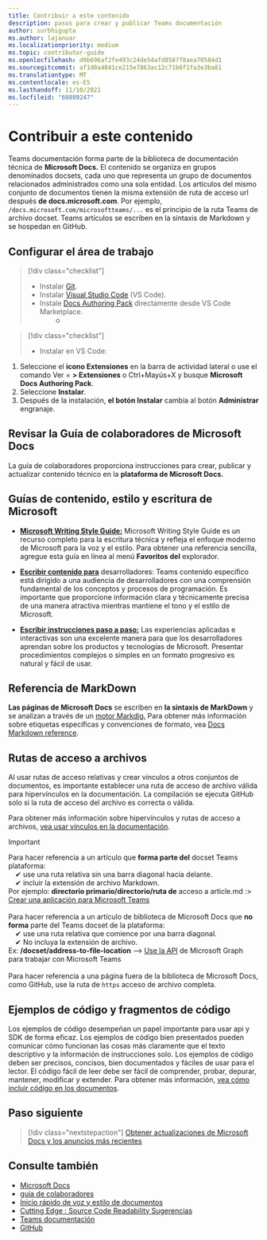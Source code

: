 ```yaml
---
title: Contribuir a este contenido
description: pasos para crear y publicar Teams documentación
author: surbhigupta
ms.author: lajanuar
ms.localizationpriority: medium
ms.topic: contributor-guide
ms.openlocfilehash: d9b696af2fe493c24de54afd8587f8aea70584d1
ms.sourcegitcommit: af1d0a4041ce215e7863ac12c71b6f1fa3e3ba81
ms.translationtype: MT
ms.contentlocale: es-ES
ms.lasthandoff: 11/10/2021
ms.locfileid: "60889247"
---
```

# <a name="contribute-to-teams-documentation"></a>Contribuir a este contenido

Teams documentación forma parte de la biblioteca de documentación técnica de **Microsoft Docs.** El contenido se organiza en grupos denominados docsets, cada uno que representa un grupo de documentos relacionados administrados como una sola entidad. Los artículos del mismo conjunto de documentos tienen la misma extensión de ruta de acceso url después **de docs.microsoft.com**. Por ejemplo, `/docs.microsoft.com/microsoftteams/...` es el principio de la ruta Teams de archivo docset. Teams artículos se escriben en la sintaxis de Markdown y se hospedan en GitHub.

## <a name="set-up-your-workspace"></a>Configurar el área de trabajo

> [!div class="checklist"]
>
> * Instalar [Git](https://git-scm.com/book/en/v2/Getting-Started-Installing-Git).
> * Instalar [Visual Studio Code](https://code.visualstudio.com/) (VS Code).
> * Instale [Docs Authoring Pack](https://marketplace.visualstudio.com/items?itemName=docsmsft.docs-authoring-pack) directamente desde VS Code Marketplace.
<br>&emsp;&emsp; o

> [!div class="checklist"]
>
> * Instalar en VS Code:

   1. Seleccione el **icono Extensiones** en la barra de actividad lateral o use el comando Ver = **> Extensiones** o Ctrl+Mayús+X y busque **Microsoft Docs Authoring Pack**.
   1. Seleccione **Instalar**.
   1. Después de la instalación, **el botón Instalar** cambia al botón **Administrar** engranaje.

## <a name="review-the-microsoft-docs-contributors-guide"></a>Revisar la Guía de colaboradores de Microsoft Docs

La guía de colaboradores proporciona instrucciones para crear, publicar y actualizar contenido técnico en la **plataforma de Microsoft Docs.** 

## <a name="microsoft-writing-style-and-content-guides"></a>Guías de contenido, estilo y escritura de Microsoft

* **[Microsoft Writing Style Guide:](/style-guide/welcome)** Microsoft Writing Style Guide es un recurso completo para la escritura técnica y refleja el enfoque moderno de Microsoft para la voz y el estilo. Para obtener una referencia sencilla, agregue esta guía en línea al menú **Favoritos del** explorador.

* **[Escribir contenido para](/style-guide/developer-content/)** desarrolladores: Teams contenido específico está dirigido a una audiencia de desarrolladores con una comprensión fundamental de los conceptos y procesos de programación. Es importante que proporcione información clara y técnicamente precisa de una manera atractiva mientras mantiene el tono y el estilo de Microsoft.

* **[Escribir instrucciones paso a paso:](/style-guide/procedures-instructions/writing-step-by-step-instructions)** Las experiencias aplicadas e interactivas son una excelente manera para que los desarrolladores aprendan sobre los productos y tecnologías de Microsoft. Presentar procedimientos complejos o simples en un formato progresivo es natural y fácil de usar.

## <a name="markdown-reference"></a>Referencia de MarkDown

**Las páginas de Microsoft Docs** se escriben en **la sintaxis de MarkDown** y se analizan a través de un [motor Markdig.](https://github.com/lunet-io/markdig) Para obtener más información sobre etiquetas específicas y convenciones de formato, vea [Docs Markdown reference](/contribute/markdown-reference).

## <a name="file-paths"></a>Rutas de acceso a archivos

Al usar rutas de acceso relativas y crear vínculos a otros conjuntos de documentos, es importante establecer una ruta de acceso de archivo válida para hipervínculos en la documentación. La compilación se ejecuta GitHub solo si la ruta de acceso del archivo es correcta o válida.
 
Para obtener más información sobre hipervínculos y rutas de acceso a archivos, [vea usar vínculos en la documentación](/contribute/how-to-write-links).

> [!IMPORTANT]
> Para hacer referencia a un artículo que **forma parte del** docset Teams plataforma:<br>
> &emsp;&#x2714; use una ruta relativa sin una barra diagonal hacia delante.<br>
> &emsp;&#x2714; incluir la extensión de archivo Markdown.<br>
>Por ejemplo: **directorio primario/directorio/ruta de** acceso a article.md :> [Crear una aplicación para Microsoft Teams](../concepts/building-an-app.md) <br><br>
> Para hacer referencia a un artículo de biblioteca de Microsoft Docs que **no forma** parte del Teams docset de la plataforma:<br>
> &emsp;&#x2714; use una ruta relativa que comience por una barra diagonal.<br>
> &emsp;&#x2714; No incluya la extensión de archivo. <br> Ex: **/docset/address-to-file-location** —> [Use la API](/graph/api/resources/teams-api-overview) de Microsoft Graph para trabajar con Microsoft Teams<br><br>
> Para hacer referencia a una página fuera de la biblioteca de Microsoft Docs, como GitHub, use la ruta de `https` acceso de archivo completa.<br>

## <a name="code-samples-and-snippets"></a>Ejemplos de código y fragmentos de código

Los ejemplos de código desempeñan un papel importante para usar api y SDK de forma eficaz. Los ejemplos de código bien presentados pueden comunicar cómo funcionan las cosas más claramente que el texto descriptivo y la información de instrucciones solo. Los ejemplos de código deben ser precisos, concisos, bien documentados y fáciles de usar para el lector. El código fácil de leer debe ser fácil de comprender, probar, depurar, mantener, modificar y extender. Para obtener más información, [vea cómo incluir código en los documentos](/contribute/code-in-docs).

## <a name="next-step"></a>Paso siguiente

> [!div class="nextstepaction"]
> [Obtener actualizaciones de Microsoft Docs y los anuncios más recientes](/teamblog)

## <a name="see-also"></a>Consulte también

* [Microsoft Docs](/)
* [guía de colaboradores](/contribute)
* [Inicio rápido de voz y estilo de documentos](/contribute/style-quick-start)
* [Cutting Edge : Source Code Readability Sugerencias](/archive/msdn-magazine/2014/october/cutting-edge-source-code-readability-tips)
* [Teams documentación](/microsoftteams/platform/overview)
* [GitHub](https://github.com/MicrosoftDocs/msteams-docs/tree/master/msteams-platform)
